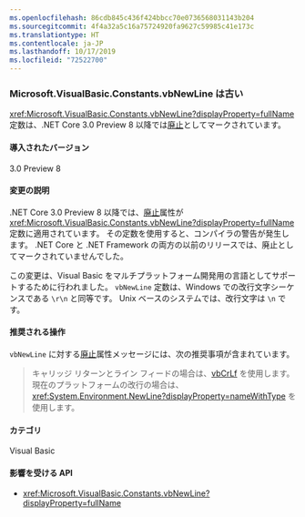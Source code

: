 ```yaml
---
ms.openlocfilehash: 86cdb845c436f424bbcc70e0736568031143b204
ms.sourcegitcommit: 4f4a32a5c16a75724920fa9627c59985c41e173c
ms.translationtype: HT
ms.contentlocale: ja-JP
ms.lasthandoff: 10/17/2019
ms.locfileid: "72522700"
---
```

### <a name="microsoftvisualbasicconstantsvbnewline-is-obsolete"></a>Microsoft.VisualBasic.Constants.vbNewLine は古い

<xref:Microsoft.VisualBasic.Constants.vbNewLine?displayProperty=fullName> 定数は、.NET Core 3.0 Preview 8 以降では[廃止](xref:System.ObsoleteAttribute)としてマークされています。

#### <a name="version-introduced"></a>導入されたバージョン

3.0 Preview 8

#### <a name="change-description"></a>変更の説明

.NET Core 3.0 Preview 8 以降では、[廃止](xref:System.ObsoleteAttribute)属性が <xref:Microsoft.VisualBasic.Constants.vbNewLine?displayProperty=fullName> 定数に適用されています。 その定数を使用すると、コンパイラの警告が発生します。 .NET Core と .NET Framework の両方の以前のリリースでは、廃止としてマークされていませんでした。

この変更は、Visual Basic をマルチプラットフォーム開発用の言語としてサポートするために行われました。 `vbNewLine` 定数は、Windows での改行文字シーケンスである `\r\n` と同等です。 Unix ベースのシステムでは、改行文字は `\n` です。

#### <a name="recommended-action"></a>推奨される操作

`vbNewLine` に対する[廃止](xref:System.ObsoleteAttribute)属性メッセージには、次の推奨事項が含まれています。

> キャリッジ リターンとライン フィードの場合は、[vbCrLf](xref:Microsoft.VisualBasic.Constants.vbCrLf) を使用します。 現在のプラットフォームの改行の場合は、<xref:System.Environment.NewLine?displayProperty=nameWithType> を使用します。

#### <a name="category"></a>カテゴリ

Visual Basic

#### <a name="affected-apis"></a>影響を受ける API

- <xref:Microsoft.VisualBasic.Constants.vbNewLine?displayProperty=fullName>

<!--

### Affected APIs

- `F:Microsoft.VisualBasic.Constants.vbNewLine`

-->
